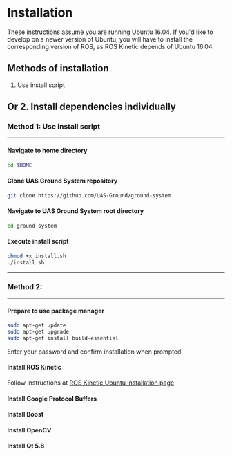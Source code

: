 # Installation

These instructions assume you are running Ubuntu 16.04. If you'd like to develop on a newer version of Ubuntu, you will have to install the corresponding version of ROS, as ROS Kinetic depends of Ubuntu 16.04. 

## Methods of installation
1. Use install script

Or
2. Install dependencies individually
---

### Method 1: Use install script
---

#### Navigate to home directory
```bash
cd $HOME
```

#### Clone UAS Ground System repository
```bash
git clone https://github.com/UAS-Ground/ground-system
```
#### Navigate to UAS Ground System root directory
```bash
cd ground-system
```

#### Execute install script
```bash
chmod +x install.sh
./install.sh
```
---

### Method 2: 
---

#### Prepare to use package manager

```bash
sudo apt-get update
sudo apt-get upgrade
sudo apt-get install build-essential
```
Enter your password and confirm installation when prompted


#### Install ROS Kinetic

Follow instructions at [ROS Kinetic Ubuntu installation page](http://wiki.ros.org/kinetic/Installation/Ubuntu)

#### Install Google Protocol Buffers

#### Install Boost

#### Install OpenCV

#### Install Qt 5.8

